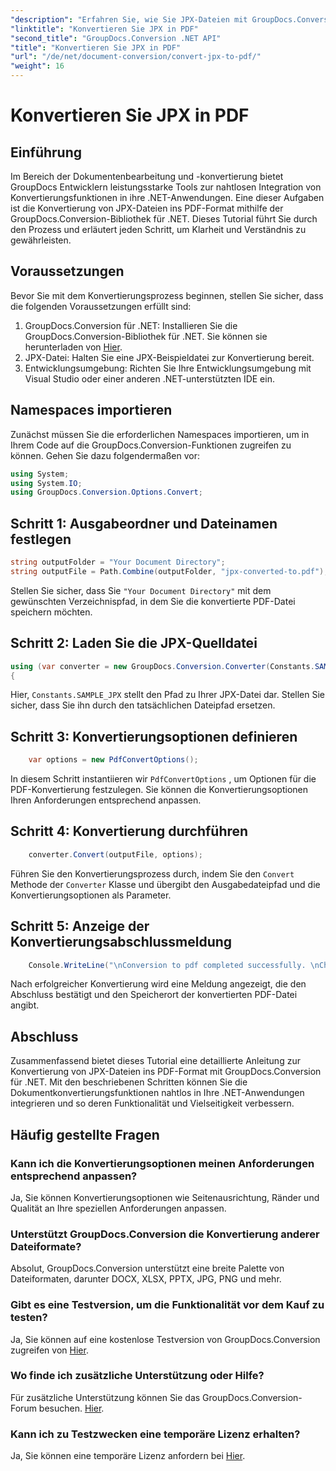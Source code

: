 ```yaml
---
"description": "Erfahren Sie, wie Sie JPX-Dateien mit GroupDocs.Conversion für .NET in PDF konvertieren. Folgen Sie unserer Schritt-für-Schritt-Anleitung für eine nahtlose Integration."
"linktitle": "Konvertieren Sie JPX in PDF"
"second_title": "GroupDocs.Conversion .NET API"
"title": "Konvertieren Sie JPX in PDF"
"url": "/de/net/document-conversion/convert-jpx-to-pdf/"
"weight": 16
---
```


# Konvertieren Sie JPX in PDF

## Einführung
Im Bereich der Dokumentenbearbeitung und -konvertierung bietet GroupDocs Entwicklern leistungsstarke Tools zur nahtlosen Integration von Konvertierungsfunktionen in ihre .NET-Anwendungen. Eine dieser Aufgaben ist die Konvertierung von JPX-Dateien ins PDF-Format mithilfe der GroupDocs.Conversion-Bibliothek für .NET. Dieses Tutorial führt Sie durch den Prozess und erläutert jeden Schritt, um Klarheit und Verständnis zu gewährleisten.
## Voraussetzungen
Bevor Sie mit dem Konvertierungsprozess beginnen, stellen Sie sicher, dass die folgenden Voraussetzungen erfüllt sind:
1. GroupDocs.Conversion für .NET: Installieren Sie die GroupDocs.Conversion-Bibliothek für .NET. Sie können sie herunterladen von [Hier](https://releases.groupdocs.com/conversion/net/).
2. JPX-Datei: Halten Sie eine JPX-Beispieldatei zur Konvertierung bereit.
3. Entwicklungsumgebung: Richten Sie Ihre Entwicklungsumgebung mit Visual Studio oder einer anderen .NET-unterstützten IDE ein.

## Namespaces importieren
Zunächst müssen Sie die erforderlichen Namespaces importieren, um in Ihrem Code auf die GroupDocs.Conversion-Funktionen zugreifen zu können. Gehen Sie dazu folgendermaßen vor:

```csharp
using System;
using System.IO;
using GroupDocs.Conversion.Options.Convert;
```

## Schritt 1: Ausgabeordner und Dateinamen festlegen
```csharp
string outputFolder = "Your Document Directory";
string outputFile = Path.Combine(outputFolder, "jpx-converted-to.pdf");
```
Stellen Sie sicher, dass Sie `"Your Document Directory"` mit dem gewünschten Verzeichnispfad, in dem Sie die konvertierte PDF-Datei speichern möchten.
## Schritt 2: Laden Sie die JPX-Quelldatei
```csharp
using (var converter = new GroupDocs.Conversion.Converter(Constants.SAMPLE_JPX))
{
```
Hier, `Constants.SAMPLE_JPX` stellt den Pfad zu Ihrer JPX-Datei dar. Stellen Sie sicher, dass Sie ihn durch den tatsächlichen Dateipfad ersetzen.
## Schritt 3: Konvertierungsoptionen definieren
```csharp
    var options = new PdfConvertOptions();
```
In diesem Schritt instantiieren wir `PdfConvertOptions` , um Optionen für die PDF-Konvertierung festzulegen. Sie können die Konvertierungsoptionen Ihren Anforderungen entsprechend anpassen.
## Schritt 4: Konvertierung durchführen
```csharp
    converter.Convert(outputFile, options);
```
Führen Sie den Konvertierungsprozess durch, indem Sie den `Convert` Methode der `Converter` Klasse und übergibt den Ausgabedateipfad und die Konvertierungsoptionen als Parameter.
## Schritt 5: Anzeige der Konvertierungsabschlussmeldung
```csharp
    Console.WriteLine("\nConversion to pdf completed successfully. \nCheck output in {0}", outputFolder);
```
Nach erfolgreicher Konvertierung wird eine Meldung angezeigt, die den Abschluss bestätigt und den Speicherort der konvertierten PDF-Datei angibt.

## Abschluss
Zusammenfassend bietet dieses Tutorial eine detaillierte Anleitung zur Konvertierung von JPX-Dateien ins PDF-Format mit GroupDocs.Conversion für .NET. Mit den beschriebenen Schritten können Sie die Dokumentkonvertierungsfunktionen nahtlos in Ihre .NET-Anwendungen integrieren und so deren Funktionalität und Vielseitigkeit verbessern.
## Häufig gestellte Fragen
### Kann ich die Konvertierungsoptionen meinen Anforderungen entsprechend anpassen?
Ja, Sie können Konvertierungsoptionen wie Seitenausrichtung, Ränder und Qualität an Ihre speziellen Anforderungen anpassen.
### Unterstützt GroupDocs.Conversion die Konvertierung anderer Dateiformate?
Absolut, GroupDocs.Conversion unterstützt eine breite Palette von Dateiformaten, darunter DOCX, XLSX, PPTX, JPG, PNG und mehr.
### Gibt es eine Testversion, um die Funktionalität vor dem Kauf zu testen?
Ja, Sie können auf eine kostenlose Testversion von GroupDocs.Conversion zugreifen von [Hier](https://releases.groupdocs.com/).
### Wo finde ich zusätzliche Unterstützung oder Hilfe?
Für zusätzliche Unterstützung können Sie das GroupDocs.Conversion-Forum besuchen. [Hier](https://forum.groupdocs.com/c/conversion/11).
### Kann ich zu Testzwecken eine temporäre Lizenz erhalten?
Ja, Sie können eine temporäre Lizenz anfordern bei [Hier](https://purchase.groupdocs.com/temporary-license/).